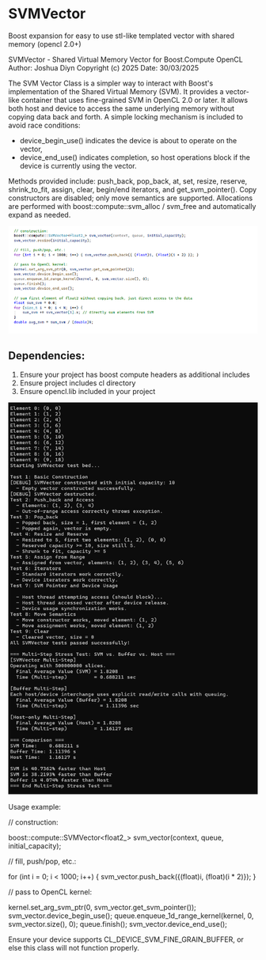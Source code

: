 # SVMVector
Boost expansion for easy to use stl-like templated vector with shared memory (opencl 2.0+)

SVMVector - Shared Virtual Memory Vector for Boost.Compute OpenCL
 Author: Joshua Diyn
 Copyright (c) 2025
 Date: 30/03/2025

 The SVM Vector Class is a simpler way to interact with Boost's implementation of the
 Shared Virtual Memory (SVM). It provides a vector-like container that uses
 fine-grained SVM in OpenCL 2.0 or later. It allows both host and device
 to access the same underlying memory without copying data back and forth.
 A simple locking mechanism is included to avoid race conditions:
   - device_begin_use() indicates the device is about to operate on the vector,
   - device_end_use() indicates completion,
 so host operations block if the device is currently using the vector.

 Methods provided include: push_back, pop_back, at, set, resize, reserve,
 shrink_to_fit, assign, clear, begin/end iterators, and get_svm_pointer().
 Copy constructors are disabled; only move semantics are supported.
 Allocations are performed with boost::compute::svm_alloc / svm_free and
 automatically expand as needed.
 
![ExampleCode](images/examplecode.png)

## Dependencies:
 1. Ensure your project has boost compute headers as additional includes
 2. Ensure project includes cl directory
 3. Ensure opencl.lib included in your project
 
![ConsoleOutput](images/testoutput.png)


 Usage example:

   // construction:
   
   boost::compute::SVMVector<float2_> svm_vector(context, queue, initial_capacity);

   // fill, push/pop, etc.:
   
   for (int i = 0; i < 1000; i++) {
       svm_vector.push_back({(float)i, (float)(i * 2)});
   }

   // pass to OpenCL kernel:
   
   kernel.set_arg_svm_ptr(0, svm_vector.get_svm_pointer());
   svm_vector.device_begin_use();
     queue.enqueue_1d_range_kernel(kernel, 0, svm_vector.size(), 0);
     queue.finish();
   svm_vector.device_end_use();
   
   


 Ensure your device supports CL_DEVICE_SVM_FINE_GRAIN_BUFFER, or else this
 class will not function properly.
